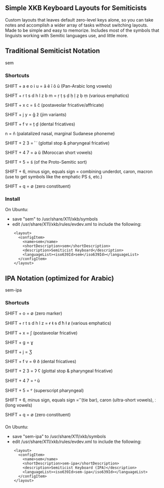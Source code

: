 ## Simple XKB Keyboard Layouts for Semiticists

Custom layouts that leaves default zero-level keys alone, so you can take notes and accomplish a wider array of tasks without switching layouts. Made to be simple and easy to memorize. Includes most of the symbols that linguists working with Semitic languages use, and little more.

## Traditional Semiticist Notation

sem

### Shortcuts

SHIFT + a e o i u = ā ē ī ō ū (Pan-Arabic long vowels)

SHIFT + r t s d h l z b m = ṛ ṭ ṣ ḍ ḥ ḷ ẓ ḅ ṃ (various emphatics)

SHIFT + x c = š č (postaveolar fricative/affricate)

SHIFT + j y = ǧ ž (jim variants)

SHIFT + f v =  ṯ ḏ (dental fricatives)

n = ñ (palatalized nasal, marginal Sudanese phoneme)

SHIFT + 2 3 = ʾ ʿ (glottal stop & pharyngeal fricative)

SHIFT + 4 7 = ə ŭ (Moroccan short vowels)

SHIFT + 5 = ś (of the Proto-Semitic sort)

SHIFT + 6, minus sign, equals sign = combining underdot, caron, macron (use to get symbols like the emphatic PS ś, etc.)

SHIFT + q = ∅ (zero constituent)

### Install

On Ubuntu:
- save "sem" to /usr/share/X11/xkb/symbols
- edit /usr/share/X11/xkb/rules/evdev.xml to include the following:
```
    <layout>
      <configItem>
        <name>sem</name>
        <shortDescription>sem</shortDescription>
        <description>Semiticist Keyboard</description>
        <languageList><iso639Id>sem</iso639Id></languageList>
      </configItem>
    </layout>
```

## IPA Notation (optimized for Arabic)

sem-ipa

### Shortcuts

SHIFT + o = ∅ (zero marker)

SHIFT + r t s d h l z = ᵲ ᵵ ᵴ ᵭ ħ ɫ ᵶ (various emphatics)

SHIFT + x = ʃ (postaveolar fricative)

SHIFT + g = ɣ 

SHIFT + j = Ʒ

SHIFT + f v =  θ ð (dental fricatives)

SHIFT + 2 3 = ʔ ʕ (glottal stop & pharyngeal fricative)

SHIFT + 4 7 = ᵊ ŭ

SHIFT + 5 = ˤ (superscript pharyngeal)

SHIFT + 6, minus sign, equals sign = ͡  (tie bar), caron (ultra-short vowels), ː (long vowels)

SHIFT + q = ∅ (zero constituent)

###

On Ubuntu:
- save "sem-ipa" to /usr/share/X11/xkb/symbols
- edit /usr/share/X11/xkb/rules/evdev.xml to include the following:
```
    <layout>
      <configItem>
        <name>sem</name>
        <shortDescription>sem-ipa</shortDescription>
        <description>Semiticist Keyboard (IPA)</description>
        <languageList><iso639Id>sem-ipa</iso639Id></languageList>
      </configItem>
    </layout>
```

